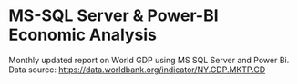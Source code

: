 # MS-SQL Server & Power-BI Economic Analysis

Monthly updated report on World GDP using MS SQL Server and Power Bi. 
Data source: https://data.worldbank.org/indicator/NY.GDP.MKTP.CD
